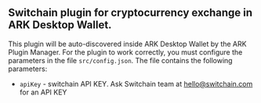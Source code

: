 ## Switchain plugin for cryptocurrency exchange in ARK Desktop Wallet.

This plugin will be auto-discovered inside ARK Desktop Wallet by the ARK Plugin Manager.
For the plugin to work correctly, you must configure the parameters in the file `src/config.json`.
The file contains the following parameters:

- `apiKey` - switchain API KEY. Ask Switchain team at hello@switchain.com for an API KEY
